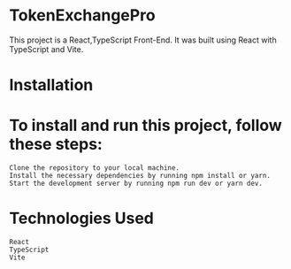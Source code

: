 #  TokenExchangePro

This project is a React,TypeScript Front-End. It was built using React with TypeScript and Vite.

# Installation

# To install and run this project, follow these steps:

    Clone the repository to your local machine.
    Install the necessary dependencies by running npm install or yarn.
    Start the development server by running npm run dev or yarn dev.

# Technologies Used

    React
    TypeScript
    Vite
